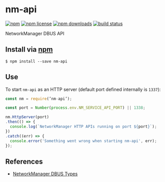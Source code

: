# nm-api
[![npm](https://img.shields.io/npm/v/nm-api.svg?style=flat-square)](https://npmjs.com/package/nm-api)
[![npm license](https://img.shields.io/npm/l/nm-api.svg?style=flat-square)](https://npmjs.com/package/nm-api)
[![npm downloads](https://img.shields.io/npm/dm/nm-api.svg?style=flat-square)](https://npmjs.com/package/nm-api)
[![build status](https://img.shields.io/travis/resin-io-modules/nm-api/master.svg?style=flat-square)](https://travis-ci.org/resin-io-modules/nm-api)

NetworkManager DBUS API

## Install via [npm](https://npmjs.com)

```console
$ npm install --save nm-api
```

## Use
To start `nm-api` as an HTTP server (default port defined internally is `1337`):
```javascript
const nm = require(’nm-api’);

const port = Number(process.env.NM_SERVICE_API_PORT) || 1338;

nm.HttpServer(port)
.then(() => {
  console.log(`NetworkManager HTTP APIs running on port ${port}`);
})
.catch((err) => {
  console.error('Something went wrong when starting nm-api', err);
});
```

## References

- [NetworkManager DBUS Types](https://developer.gnome.org/NetworkManager/stable/nm-dbus-types.html)
